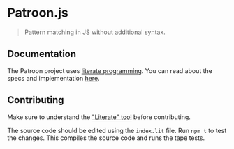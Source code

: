 # Patroon.js

> Pattern matching in JS without additional syntax.

## Documentation

The Patroon project uses [literate programming][3]. You can read about the
specs and implementation [here][1].

## Contributing

Make sure to understand the ["Literate" tool][2] before contributing.

The source code should be edited using the `index.lit` file. Run `npm t` to test the
changes. This compiles the source code and runs the tape tests.

[1]:https://bas080.github.io/Patroon.js/
[2]:https://github.com/zyedidia/Literate
[3]:https://en.wikipedia.org/wiki/Literate_programming
